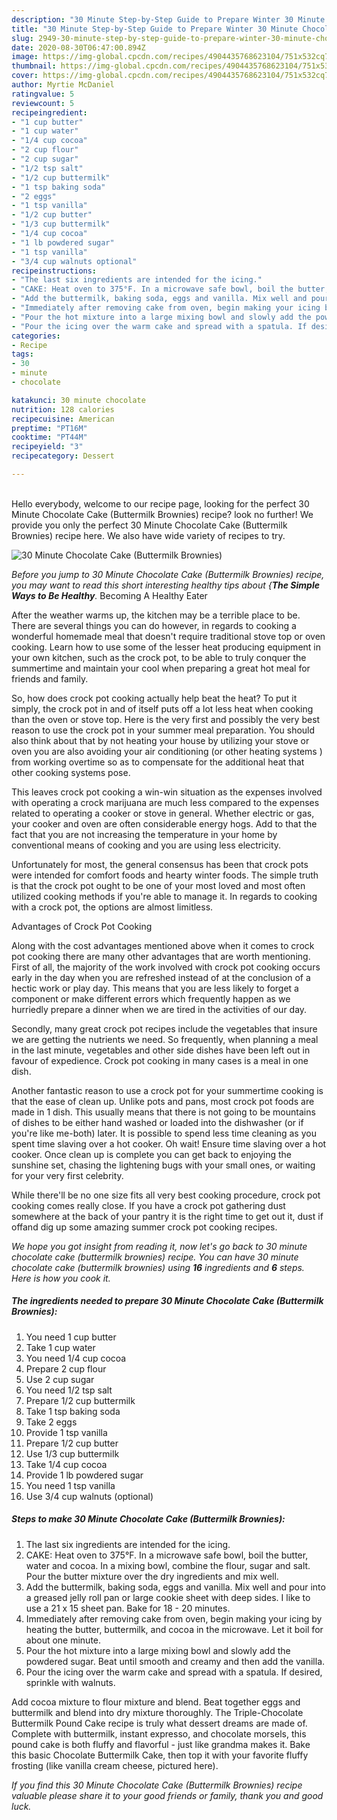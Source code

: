 ```yaml
---
description: "30 Minute Step-by-Step Guide to Prepare Winter 30 Minute Chocolate Cake (Buttermilk Brownies)"
title: "30 Minute Step-by-Step Guide to Prepare Winter 30 Minute Chocolate Cake (Buttermilk Brownies)"
slug: 2949-30-minute-step-by-step-guide-to-prepare-winter-30-minute-chocolate-cake-buttermilk-brownies
date: 2020-08-30T06:47:00.894Z
image: https://img-global.cpcdn.com/recipes/4904435768623104/751x532cq70/30-minute-chocolate-cake-buttermilk-brownies-recipe-main-photo.jpg
thumbnail: https://img-global.cpcdn.com/recipes/4904435768623104/751x532cq70/30-minute-chocolate-cake-buttermilk-brownies-recipe-main-photo.jpg
cover: https://img-global.cpcdn.com/recipes/4904435768623104/751x532cq70/30-minute-chocolate-cake-buttermilk-brownies-recipe-main-photo.jpg
author: Myrtie McDaniel
ratingvalue: 5
reviewcount: 5
recipeingredient:
- "1 cup butter"
- "1 cup water"
- "1/4 cup cocoa"
- "2 cup flour"
- "2 cup sugar"
- "1/2 tsp salt"
- "1/2 cup buttermilk"
- "1 tsp baking soda"
- "2 eggs"
- "1 tsp vanilla"
- "1/2 cup butter"
- "1/3 cup buttermilk"
- "1/4 cup cocoa"
- "1 lb powdered sugar"
- "1 tsp vanilla"
- "3/4 cup walnuts optional"
recipeinstructions:
- "The last six ingredients are intended for the icing."
- "CAKE: Heat oven to 375°F. In a microwave safe bowl, boil the butter, water and cocoa. In a mixing bowl, combine the flour, sugar and salt. Pour the butter mixture over the dry ingredients and mix well."
- "Add the buttermilk, baking soda, eggs and vanilla. Mix well and pour into a greased jelly roll pan or large cookie sheet with deep sides. I like to use a  21 x 15 sheet pan. Bake for 18 - 20 minutes."
- "Immediately after removing cake from oven, begin making your icing by heating the butter, buttermilk, and cocoa in the microwave. Let it boil for about one minute."
- "Pour the hot mixture into a large mixing bowl and slowly add the powdered sugar. Beat until smooth and creamy and then add the vanilla."
- "Pour the icing over the warm cake and spread with a spatula. If desired, sprinkle with walnuts."
categories:
- Recipe
tags:
- 30
- minute
- chocolate

katakunci: 30 minute chocolate 
nutrition: 128 calories
recipecuisine: American
preptime: "PT16M"
cooktime: "PT44M"
recipeyield: "3"
recipecategory: Dessert

---
```

<br>
Hello everybody, welcome to our recipe page, looking for the perfect 30 Minute Chocolate Cake (Buttermilk Brownies) recipe? look no further! We provide you only the perfect 30 Minute Chocolate Cake (Buttermilk Brownies) recipe here. We also have wide variety of recipes to try.
<br>


![30 Minute Chocolate Cake (Buttermilk Brownies)](https://img-global.cpcdn.com/recipes/4904435768623104/751x532cq70/30-minute-chocolate-cake-buttermilk-brownies-recipe-main-photo.jpg)

<i>Before you jump to 30 Minute Chocolate Cake (Buttermilk Brownies) recipe, you may want to read this short interesting healthy tips about {<strong>The Simple Ways to Be Healthy</strong>.</i>
Becoming A Healthy Eater


After the weather warms up, the kitchen may be a terrible place to be. There are several things you can do however, in regards to cooking a wonderful homemade meal that doesn't require traditional stove top or oven cooking. Learn how to use some of the lesser heat producing equipment in your own kitchen, such as the crock pot, to be able to truly conquer the summertime and maintain your cool when preparing a great hot meal for friends and family.

So, how does crock pot cooking actually help beat the heat? To put it simply, the crock pot in and of itself puts off a lot less heat when cooking than the oven or stove top. Here is the very first and possibly the very best reason to use the crock pot in your summer meal preparation. You should also think about that by not heating your house by utilizing your stove or oven you are also avoiding your air conditioning (or other heating systems ) from working overtime so as to compensate for the additional heat that other cooking systems pose.

This leaves crock pot cooking a win-win situation as the expenses involved with operating a crock marijuana are much less compared to the expenses related to operating a cooker or stove in general. Whether electric or gas, your cooker and oven are often considerable energy hogs. Add to that the fact that you are not increasing the temperature in your home by conventional means of cooking and you are using less electricity.

Unfortunately for most, the general consensus has been that crock pots were intended for comfort foods and hearty winter foods.  The simple truth is that the crock pot ought to be one of your most loved and most often utilized cooking methods if you're able to manage it. In regards to cooking with a crock pot, the options are almost limitless.  

Advantages of Crock Pot Cooking

Along with the cost advantages mentioned above when it comes to crock pot cooking there are many other advantages that are worth mentioning. First of all, the majority of the work involved with crock pot cooking occurs early in the day when you are refreshed instead of at the conclusion of a hectic work or play day. This means that you are less likely to forget a component or make different errors which frequently happen as we hurriedly prepare a dinner when we are tired in the activities of our day.

Secondly, many great crock pot recipes include the vegetables that insure we are getting the nutrients we need. So frequently, when planning a meal in the last minute, vegetables and other side dishes have been left out in favour of expedience. Crock pot cooking in many cases is a meal in one dish.

Another fantastic reason to use a crock pot for your summertime cooking is that the ease of clean up.  Unlike pots and pans, most crock pot foods are made in 1 dish. This usually means that there is not going to be mountains of dishes to be either hand washed or loaded into the dishwasher (or if you're like me-both) later. It is possible to spend less time cleaning as you spent time slaving over a hot cooker. Oh wait! Ensure time slaving over a hot cooker. Once clean up is complete you can get back to enjoying the sunshine set, chasing the lightening bugs with your small ones, or waiting for your very first celebrity.

While there'll be no one size fits all very best cooking procedure, crock pot cooking comes really close. If you have a crock pot gathering dust somewhere at the back of your pantry it is the right time to get out it, dust if offand dig up some amazing summer crock pot cooking recipes.


<i>We hope you got insight from reading it, now let's go back to 30 minute chocolate cake (buttermilk brownies) recipe. You can have 30 minute chocolate cake (buttermilk brownies) using <strong>16</strong> ingredients and <strong>6</strong> steps. Here is how you cook it.
</i>

##### The ingredients needed to prepare 30 Minute Chocolate Cake (Buttermilk Brownies):

1. You need 1 cup butter
1. Take 1 cup water
1. You need 1/4 cup cocoa
1. Prepare 2 cup flour
1. Use 2 cup sugar
1. You need 1/2 tsp salt
1. Prepare 1/2 cup buttermilk
1. Take 1 tsp baking soda
1. Take 2 eggs
1. Provide 1 tsp vanilla
1. Prepare 1/2 cup butter
1. Use 1/3 cup buttermilk
1. Take 1/4 cup cocoa
1. Provide 1 lb powdered sugar
1. You need 1 tsp vanilla
1. Use 3/4 cup walnuts (optional)


##### Steps to make 30 Minute Chocolate Cake (Buttermilk Brownies):

1. The last six ingredients are intended for the icing.
1. CAKE: Heat oven to 375°F. In a microwave safe bowl, boil the butter, water and cocoa. In a mixing bowl, combine the flour, sugar and salt. Pour the butter mixture over the dry ingredients and mix well.
1. Add the buttermilk, baking soda, eggs and vanilla. Mix well and pour into a greased jelly roll pan or large cookie sheet with deep sides. I like to use a  21 x 15 sheet pan. Bake for 18 - 20 minutes.
1. Immediately after removing cake from oven, begin making your icing by heating the butter, buttermilk, and cocoa in the microwave. Let it boil for about one minute.
1. Pour the hot mixture into a large mixing bowl and slowly add the powdered sugar. Beat until smooth and creamy and then add the vanilla.
1. Pour the icing over the warm cake and spread with a spatula. If desired, sprinkle with walnuts.


Add cocoa mixture to flour mixture and blend. Beat together eggs and buttermilk and blend into dry mixture thoroughly. The Triple-Chocolate Buttermilk Pound Cake recipe is truly what dessert dreams are made of. Complete with buttermilk, instant expresso, and chocolate morsels, this pound cake is both fluffy and flavorful - just like grandma makes it. Bake this basic Chocolate Buttermilk Cake, then top it with your favorite fluffy frosting (like vanilla cream cheese, pictured here). 

<i>If you find this 30 Minute Chocolate Cake (Buttermilk Brownies) recipe valuable please share it to your good friends or family, thank you and good luck.</i>
